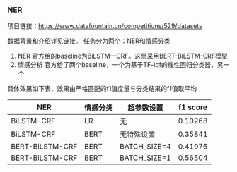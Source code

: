 ### NER

项目链接：https://www.datafountain.cn/competitions/529/datasets

数据背景和介绍详见链接。 任务分为两个：NER和情感分类

1. NER
   官方给的baseline为BiLSTM—CRF。这里采用BERT-BiLSTM-CRF模型
2. 情感分析
   官方给了两个baseline，一个为基于TF-idf的线性回归分类器，另一个

具体效果如下表，效果由严格匹配的f1值度量与分类结果的f1值取平均

| NER        | 情感分类 | 超参数设置 | f1 score|
|------------|------| ---- | ----|
| BiLSTM-CRF | LR   | 无|0.10268|
| BiLSTM-CRF | BERT |无特殊设置|0.35841|
| BERT-BiLSTM-CRF| BERT|BATCH_SIZE=4|0.41976|
| BERT-BiLSTM-CRF|BERT|BATCH_SIZE=1|0.56504|